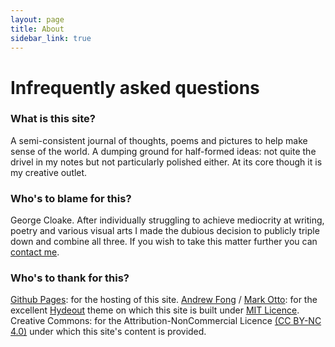 ```yaml
---
layout: page
title: About
sidebar_link: true
---
```


<h1>Infrequently asked questions</h1>

  <h3>What is this site?</h3>
A semi-consistent journal of thoughts, poems and pictures to help make sense of the world. A dumping ground for half-formed ideas: not quite the drivel in my notes but not particularly polished either. At its core though it is my creative outlet.

<h3>Who's to blame for this?</h3>

George Cloake. After individually struggling to achieve mediocrity at writing, poetry and various visual arts I made the dubious decision to publicly triple down and combine all three. If you wish to take this matter further you can <a href="">contact me</a>.

<h3>Who's to thank for this?</h3>

<a href="https://pages.github.com">Github Pages</a>: for the hosting of this site. <a href="https://github.com/fongandrew">Andrew Fong</a> / <a href="https://github.com/mdo">Mark Otto</a>: for the excellent <a href="https://github.com/fongandrew/hydeout">Hydeout</a> theme on which this site is built under <a href="https://www.georgecloake.com/LICENSE.md">MIT Licence</a>. Creative Commons: for the Attribution-NonCommercial Licence <a href="https://creativecommons.org/licenses/by-nc/4.0/">(CC BY-NC 4.0)</a> under which this site's content is provided.

